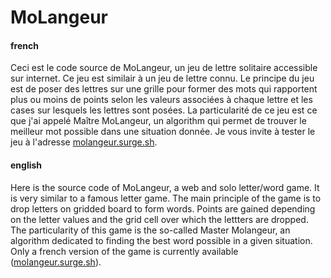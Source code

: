 # MoLangeur

#### french

Ceci est le code source de MoLangeur, un jeu de lettre solitaire accessible sur internet. Ce jeu est similair à un jeu de lettre connu. Le principe du jeu est de poser des lettres sur une grille pour former des mots qui rapportent plus ou moins de points selon les valeurs associées à chaque lettre et les cases sur lesquels les lettres sont posées. La particularité de ce jeu est  ce que j'ai appelé Maître MoLangeur, un algorithm qui permet de trouver le meilleur mot possible dans une situation donnée. 
Je vous invite à tester le jeu à l'adresse [molangeur.surge.sh](http://molangeur.surge.sh).

#### english 

Here is the source code of MoLangeur, a web and solo letter/word game. It is very similar to a famous letter game. The main principle of the game is to drop letters on gridded board to form words. Points are gained depending on the letter values and the grid cell over which the lettters are dropped. The particularity of this game is the so-called Master Molangeur, an algorithm dedicated to finding the best word possible in a given situation. Only a french version of the game is currently available ([molangeur.surge.sh](http://molangeur.surge.sh)). 
